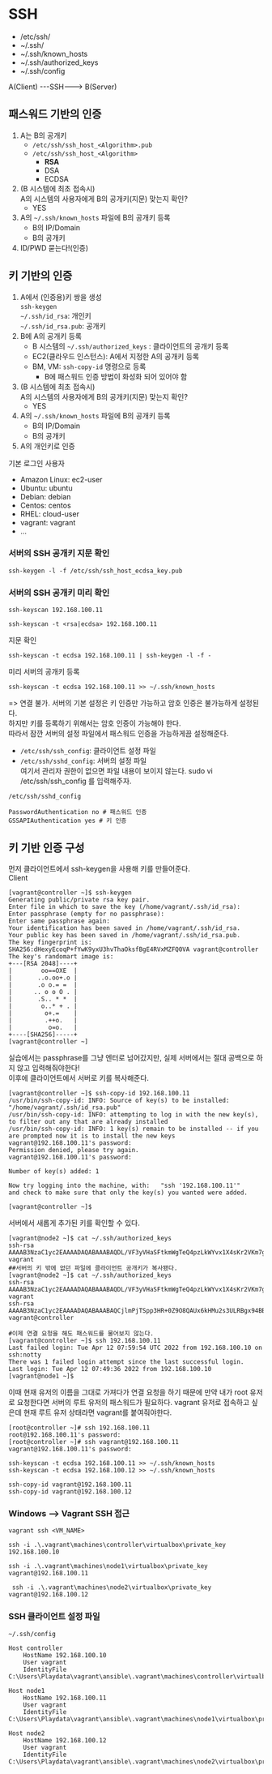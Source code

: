 # SSH

-   /etc/ssh/
-   ~/.ssh/
-   ~/.ssh/known\_hosts
-   ~/.ssh/authorized\_keys
-   ~/.ssh/config

A(Client) ---SSH---> B(Server)

## 패스워드 기반의 인증

1.  A는 B의 공개키
    -   `/etc/ssh/ssh_host_<Algorithm>.pub`
    -   `/etc/ssh/ssh_host_<Algorithm>`
        -   **RSA**
        -   DSA
        -   ECDSA
2.  (B 시스템에 최초 접속시)  
    A의 시스템의 사용자에게 B의 공개키(지문) 맞는지 확인?
    -   YES
3.  A의 `~/.ssh/known_hosts` 파일에 B의 공개키 등록
    -   B의 IP/Domain
    -   B의 공개키
4.  ID/PWD 묻는다!(인증)

## 키 기반의 인증

1.  A에서 (인증용)키 쌍을 생성  
    `ssh-keygen`  
    `~/.ssh/id_rsa`: 개인키  
    `~/.ssh/id_rsa.pub`: 공개키
2.  B에 A의 공개키 등록
    -   B 시스템의 `~/.ssh/authorized_keys` : 클라이언트의 공개키 등록
    -   EC2(클라우드 인스턴스): A에서 지정한 A의 공개키 등록
    -   BM, VM: `ssh-copy-id` 명령으로 등록
        -   B에 패스워드 인증 방법이 화성화 되어 있어야 함
3.  (B 시스템에 최초 접속시)  
    A의 시스템의 사용자에게 B의 공개키(지문) 맞는지 확인?
    -   YES
4.  A의 `~/.ssh/known_hosts` 파일에 B의 공개키 등록
    -   B의 IP/Domain
    -   B의 공개키
5.  A의 개인키로 인증

기본 로그인 사용자

-   Amazon Linux: ec2-user
-   Ubuntu: ubuntu
-   Debian: debian
-   Centos: centos
-   RHEL: cloud-user
-   vagrant: vagrant
-   ...

### 서버의 SSH 공개키 지문 확인

```
ssh-keygen -l -f /etc/ssh/ssh_host_ecdsa_key.pub
```

### 서버의 SSH 공개키 미리 확인

```
ssh-keyscan 192.168.100.11
```

```
ssh-keyscan -t <rsa|ecdsa> 192.168.100.11
```

지문 확인

```
ssh-keyscan -t ecdsa 192.168.100.11 | ssh-keygen -l -f -
```

미리 서버의 공개키 등록

```
ssh-keyscan -t ecdsa 192.168.100.11 >> ~/.ssh/known_hosts
```

\=> 연결 불가. 서버의 기본 설정은 키 인증만 가능하고 암호 인증은 불가능하게 설정된다.  
하지만 키를 등록하기 위해서는 암호 인증이 가능해야 한다.  
따라서 잠깐 서버의 설정 파일에서 패스워드 인증을 가능하게끔 설정해준다.

-   `/etc/ssh/ssh_config`: 클라이언트 설정 파일
-   `/etc/ssh/sshd_config`: 서버의 설정 파일  
    여기서 관리자 권한이 없으면 파일 내용이 보이지 않는다. sudo vi /etc/ssh/ssh\_config 를 입력해주자.

`/etc/ssh/sshd_config`

```
PasswordAuthentication no # 패스워드 인증
GSSAPIAuthentication yes # 키 인증
```

## 키 기반 인증 구성

먼저 클라이언트에서 ssh-keygen을 사용해 키를 만들어준다.  
Client

```
[vagrant@controller ~]$ ssh-keygen
Generating public/private rsa key pair.
Enter file in which to save the key (/home/vagrant/.ssh/id_rsa):
Enter passphrase (empty for no passphrase):
Enter same passphrase again:
Your identification has been saved in /home/vagrant/.ssh/id_rsa.
Your public key has been saved in /home/vagrant/.ssh/id_rsa.pub.
The key fingerprint is:
SHA256:dHexyEcoqP+fYwK9yxU3hvThaOksfBgE4RVxMZFQ0VA vagrant@controller
The key's randomart image is:
+---[RSA 2048]----+
|        oo==OXE  |
|       ..o.oo+.o |
|       .o o.= =  |
|      .. o o O . |
|       .S.. * *  |
|        o..* + . |
|         o+.=    |
|         .++o.   |
|          o=o.   |
+----[SHA256]-----+
[vagrant@controller ~]
```

실습에서는 passphrase를 그냥 엔터로 넘어갔지만, 실제 서버에서는 절대 공백으로 하지 않고 입력해줘야한다!  
이후에 클라이언트에서 서버로 키를 복사해준다.

```
[vagrant@controller ~]$ ssh-copy-id 192.168.100.11
/usr/bin/ssh-copy-id: INFO: Source of key(s) to be installed: "/home/vagrant/.ssh/id_rsa.pub"
/usr/bin/ssh-copy-id: INFO: attempting to log in with the new key(s), to filter out any that are already installed
/usr/bin/ssh-copy-id: INFO: 1 key(s) remain to be installed -- if you are prompted now it is to install the new keys
vagrant@192.168.100.11's password:
Permission denied, please try again.
vagrant@192.168.100.11's password:

Number of key(s) added: 1

Now try logging into the machine, with:   "ssh '192.168.100.11'"
and check to make sure that only the key(s) you wanted were added.

[vagrant@controller ~]$
```

서버에서 새롭게 추가된 키를 확인할 수 있다.

```
[vagrant@node2 ~]$ cat ~/.ssh/authorized_keys
ssh-rsa AAAAB3NzaC1yc2EAAAADAQABAAABAQDL/VF3yVHaSFtkmWgTeQ4pzLkWYvx1X4sKr2VKm7gI+1Y5RdZkYPJ61IE1WDO6WvebyClobTzy6rfS5u5NSX/bgNqktthbOl+4capR9tVE3hxpp5dp9IVtCQqvGT5WUqa0IgTEBuYcvgoyHwynui7RFMpsQcjjpK8hNfTiis55oYMePN3U/CmUczVq83+9ko9Pe7dzhCpVTFrpS4BGIr47gYI0uxLQEghJOhzm/Jx43eWSngIPiBHSdQQ7WvtehJLs8CwLj0pY2HB1COoQvBDzMd5CoLHXBl+eP3/MJT1Bdn12T9fex8ZQiqHc7aOxoPvISfT0PNXjhP/BUaDS9PjZ vagrant
##서버의 키 밖에 없던 파일에 클라이언트 공개키가 복사됐다.
[vagrant@node2 ~]$ cat ~/.ssh/authorized_keys
ssh-rsa AAAAB3NzaC1yc2EAAAADAQABAAABAQDL/VF3yVHaSFtkmWgTeQ4pzLkWYvx1X4sKr2VKm7gI+1Y5RdZkYPJ61IE1WDO6WvebyClobTzy6rfS5u5NSX/bgNqktthbOl+4capR9tVE3hxpp5dp9IVtCQqvGT5WUqa0IgTEBuYcvgoyHwynui7RFMpsQcjjpK8hNfTiis55oYMePN3U/CmUczVq83+9ko9Pe7dzhCpVTFrpS4BGIr47gYI0uxLQEghJOhzm/Jx43eWSngIPiBHSdQQ7WvtehJLs8CwLj0pY2HB1COoQvBDzMd5CoLHXBl+eP3/MJT1Bdn12T9fex8ZQiqHc7aOxoPvISfT0PNXjhP/BUaDS9PjZ vagrant
ssh-rsa AAAAB3NzaC1yc2EAAAADAQABAAABAQCjlmPjTSpp3HR+0Z9O8QAUx6kHMu2s3ULRBgx94BBn8cpvjlxV4Q1fy4bcZula3TBIVlJaETwZYHfdSHgP6W7hoFQLoHODfgPTeSY8n8LtICH9wsVMtGp1PgoY1iX0LOU1M9tBMadtfYzJsTwXwLG8LL1rExu4V6TcytPS950dREuKG8unhynmUIgOcBH6IYmH1CK6D6kOtn9zS59TPq1Xe7Vfuhlft289f8R6H+lVJFpIuX/Xrh6XtOPWOrrI9JC4rJWSiqMlwwbNrfi2gD49p4bFNiftGWKSCPSWSdI+Di4SNq60XmmMjMXpEMIs127QXJgyq4I/jgJhSAwbN09H vagrant@controller
```

```
#이제 연결 요청을 해도 패스워드를 물어보지 않는다.
[vagrant@controller ~]$ ssh 192.168.100.11
Last failed login: Tue Apr 12 07:59:54 UTC 2022 from 192.168.100.10 on ssh:notty
There was 1 failed login attempt since the last successful login.
Last login: Tue Apr 12 07:49:36 2022 from 192.168.100.10
[vagrant@node1 ~]$
```

이때 현재 유저의 이름을 그대로 가져다가 연결 요청을 하기 때문에 만약 내가 root 유저로 요청한다면 서버의 루트 유저의 패스워드가 필요하다. vagrant 유저로 접속하고 싶은데 현재 루트 유저 상태라면 vagrant를 붙여줘야한다.

```
[root@controller ~]# ssh 192.168.100.11
root@192.168.100.11's password:
[root@controller ~]# ssh vagrant@192.168.100.11
vagrant@192.168.100.11's password:
```

```
ssh-keyscan -t ecdsa 192.168.100.11 >> ~/.ssh/known_hosts
ssh-keyscan -t ecdsa 192.168.100.12 >> ~/.ssh/known_hosts
```

```
ssh-copy-id vagrant@192.168.100.11
ssh-copy-id vagrant@192.168.100.12
```

### Windows --> Vagrant SSH 접근

```
vagrant ssh <VM_NAME>
```

```
ssh -i .\.vagrant\machines\controller\virtualbox\private_key 192.168.100.10
```

```
ssh -i .\.vagrant\machines\node1\virtualbox\private_key vagrant@192.168.100.11
```

```
 ssh -i .\.vagrant\machines\node2\virtualbox\private_key vagrant@192.168.100.12
```

### SSH 클라이언트 설정 파일

`~/.ssh/config`

```
Host controller
    HostName 192.168.100.10
    User vagrant
    IdentityFile C:\Users\Playdata\vagrant\ansible\.vagrant\machines\controller\virtualbox\private_key

Host node1
    HostName 192.168.100.11
    User vagrant
    IdentityFile C:\Users\Playdata\vagrant\ansible\.vagrant\machines\node1\virtualbox\private_key

Host node2
    HostName 192.168.100.12
    User vagrant
    IdentityFile C:\Users\Playdata\vagrant\ansible\.vagrant\machines\node2\virtualbox\private_key
```